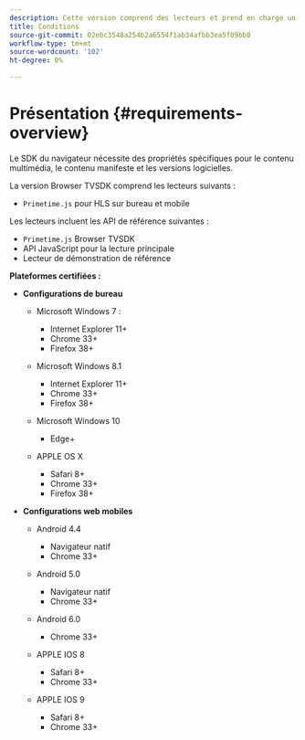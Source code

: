```yaml
---
description: Cette version comprend des lecteurs et prend en charge un large éventail de navigateurs.
title: Conditions
source-git-commit: 02ebc3548a254b2a6554f1ab34afbb3ea5f09bb8
workflow-type: tm+mt
source-wordcount: '102'
ht-degree: 0%

---
```


# Présentation {#requirements-overview}

Le SDK du navigateur nécessite des propriétés spécifiques pour le contenu multimédia, le contenu manifeste et les versions logicielles.

La version Browser TVSDK comprend les lecteurs suivants :

* `Primetime.js` pour HLS sur bureau et mobile

Les lecteurs incluent les API de référence suivantes :

* `Primetime.js` Browser TVSDK
* API JavaScript pour la lecture principale
* Lecteur de démonstration de référence

**Plateformes certifiées :**

* **Configurations de bureau**

   * Microsoft Windows 7 :

      * Internet Explorer 11+
      * Chrome 33+
      * Firefox 38+

   * Microsoft Windows 8.1

      * Internet Explorer 11+
      * Chrome 33+
      * Firefox 38+

   * Microsoft Windows 10

      * Edge+

   * APPLE OS X

      * Safari 8+
      * Chrome 33+
      * Firefox 38+

* **Configurations web mobiles**

   * Android 4.4

      * Navigateur natif
      * Chrome 33+

   * Android 5.0

      * Navigateur natif
      * Chrome 33+

   * Android 6.0

      * Chrome 33+

   * APPLE IOS 8

      * Safari 8+
      * Chrome 33+

   * APPLE IOS 9

      * Safari 8+
      * Chrome 33+

